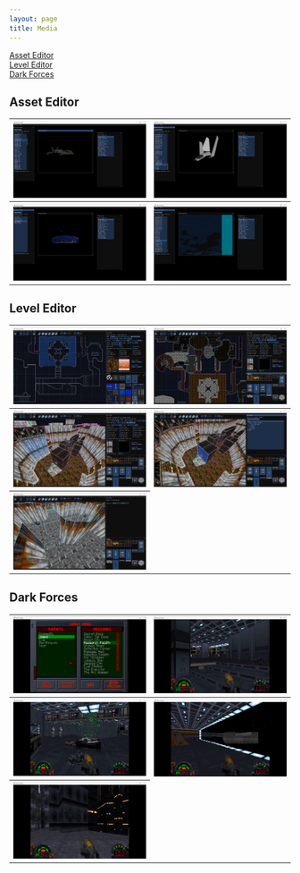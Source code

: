 ```yaml
---
layout: page
title: Media
---
```

[Asset Editor](#asset-editor)<br>
[Level Editor](#level-editor)<br>
[Dark Forces](#dark-forces)

## Asset Editor
<table style="width:100%">
  <tr>
    <th><a href="screenshots/Asset1.jpg" class="inline"><img src="screenshots/Asset1.jpg" alt="Asset1" class="inline"/></a></th>
    <th><a href="screenshots/Asset2.jpg" class="inline"><img src="screenshots/Asset2.jpg" alt="Asset2" class="inline"/></a></th>
  </tr>
  <tr>
    <th><a href="screenshots/Asset3.jpg" class="inline"><img src="screenshots/Asset3.jpg" alt="Asset3" class="inline"/></a></th>
    <th><a href="screenshots/Asset4.jpg" class="inline"><img src="screenshots/Asset4.jpg" alt="Asset4" class="inline"/></a></th>
  </tr>
</table>

## Level Editor
<table style="width:100%">
  <tr>
    <th><a href="screenshots/LevelEditor1.jpg" class="inline"><img src="screenshots/LevelEditor1.jpg" alt="LevelEditor1" class="inline"/></a></th>
    <th><a href="screenshots/LevelEditor2.jpg" class="inline"><img src="screenshots/LevelEditor2.jpg" alt="LevelEditor2" class="inline"/></a></th>
  </tr>
  <tr>
    <th><a href="screenshots/LevelEditor3.jpg" class="inline"><img src="screenshots/LevelEditor3.jpg" alt="LevelEditor3" class="inline"/></a></th>
    <th><a href="screenshots/LevelEditor4.jpg" class="inline"><img src="screenshots/LevelEditor4.jpg" alt="LevelEditor4" class="inline"/></a></th>
  </tr>
  <tr>
    <th><a href="screenshots/LevelEditor5.jpg" class="inline"><img src="screenshots/LevelEditor5.jpg" alt="LevelEditor5" class="inline"/></a></th>
  </tr>
</table>

## Dark Forces
<table style="width:100%">
  <tr>
    <th><a href="screenshots/DarkForces1.jpg" class="inline"><img src="screenshots/DarkForces1.jpg" alt="DarkForces1" class="inline"/></a></th>
    <th><a href="screenshots/DarkForces2.jpg" class="inline"><img src="screenshots/DarkForces2.jpg" alt="DarkForces2" class="inline"/></a></th>
  </tr>
  <tr>
    <th><a href="screenshots/DarkForces3.jpg" class="inline"><img src="screenshots/DarkForces3.jpg" alt="DarkForces3" class="inline"/></a></th>
    <th><a href="screenshots/DarkForces4.jpg" class="inline"><img src="screenshots/DarkForces4.jpg" alt="DarkForces4" class="inline"/></a></th>
  </tr>
  <tr>
    <th><a href="screenshots/DarkForces5.jpg" class="inline"><img src="screenshots/DarkForces5.jpg" alt="DarkForces5" class="inline"/></a></th>
  </tr>
</table>
